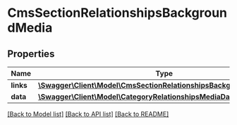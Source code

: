 # CmsSectionRelationshipsBackgroundMedia

## Properties
Name | Type | Description | Notes
------------ | ------------- | ------------- | -------------
**links** | [**\Swagger\Client\Model\CmsSectionRelationshipsBackgroundMediaLinks**](CmsSectionRelationshipsBackgroundMediaLinks.md) |  | [optional] 
**data** | [**\Swagger\Client\Model\CategoryRelationshipsMediaData**](CategoryRelationshipsMediaData.md) |  | [optional] 

[[Back to Model list]](../../README.md#documentation-for-models) [[Back to API list]](../../README.md#documentation-for-api-endpoints) [[Back to README]](../../README.md)

